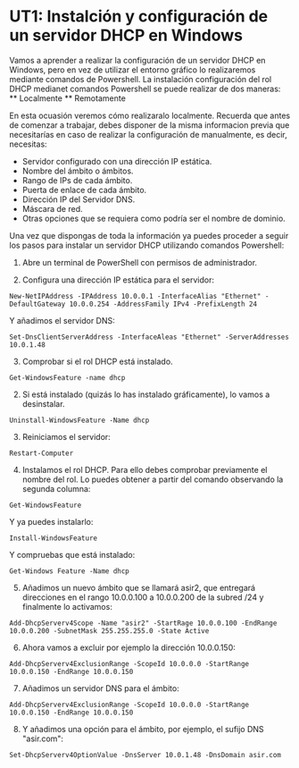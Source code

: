 # UT1: Instalción y configuración de un servidor DHCP en Windows

Vamos a aprender a realizar la configuración de un servidor DHCP en Windows, pero en vez de utilizar el entorno gráfico lo realizaremos mediante comandos de Powershell. 
La instalación  configuración del rol DHCP medianet comandos Powershell se puede realizar de dos maneras:
** Localmente
** Remotamente

En esta ocuasión veremos cómo realizaralo localmente. Recuerda que antes de comenzar a trabajar, debes disponer de la misma informacion previa que necesitarías en caso de realizar la configuración de manualmente, es decir, necesitas:

* Servidor configurado con una dirección IP estática. 
* Nombre del ámbito o ámbitos. 
* Rango de IPs de cada ámbito. 
* Puerta de enlace de cada ámbito. 
* Dirección IP del Servidor DNS.
* Máscara de red. 
* Otras opciones que se requiera como podría ser el nombre de dominio. 

Una vez que dispongas de toda la información ya puedes proceder a seguir los pasos para instalar un servidor DHCP utilizando comandos Powershell:

1. Abre un terminal de PowerShell con permisos de administrador. 

2. Configura una dirección IP estática para el servidor:

```
New-NetIPAddress -IPAddress 10.0.0.1 -InterfaceAlias "Ethernet" -DefaultGateway 10.0.0.254 -AddressFamily IPv4 -PrefixLength 24
```
Y añadimos el servidor DNS:

```
Set-DnsClientServerAddress -InterfaceAleas "Ethernet" -ServerAddresses 10.0.1.48
```


3. Comprobar si el rol DHCP está instalado. 

```
Get-WindowsFeature -name dhcp

```

2. Si está instalado (quizás lo has instalado gráficamente), lo vamos a desinstalar. 

```
Uninstall-WindowsFeature -Name dhcp

```

3. Reiniciamos el servidor:

```
Restart-Computer
```

4. Instalamos el rol DHCP. Para ello debes comprobar previamente el nombre del rol. Lo puedes obtener a partir del comando observando la segunda columna:

```
Get-WindowsFeature 
```
Y ya puedes instalarlo:

```
Install-WindowsFeature 

```
Y compruebas que está instalado:

```
Get-Windows Feature -Name dhcp
```

5. Añadimos un nuevo ámbito que se llamará asir2, que entregará direcciones en el rango 10.0.0.100 a 10.0.0.200 de la subred /24 y finalmente lo activamos:

```
Add-DhcpServerv4Scope -Name "asir2" -StartRage 10.0.0.100 -EndRange 10.0.0.200 -SubnetMask 255.255.255.0 -State Active
```
6. Ahora vamos a excluir por ejemplo la dirección 10.0.0.150:
```
Add-DhcpServerv4ExclusionRange -ScopeId 10.0.0.0 -StartRange 10.0.0.150 -EndRange 10.0.0.150
```

7. Añadimos un servidor DNS para el ámbito:

```
Add-DhcpServerv4ExclusionRange -ScopeId 10.0.0.0 -StartRange 10.0.0.150 -EndRange 10.0.0.150

```

8. Y añadimos una opción para el ámbito, por ejemplo, el sufijo DNS "asir.com":

```
Set-DhcpServerv4OptionValue -DnsServer 10.0.1.48 -DnsDomain asir.com
```

